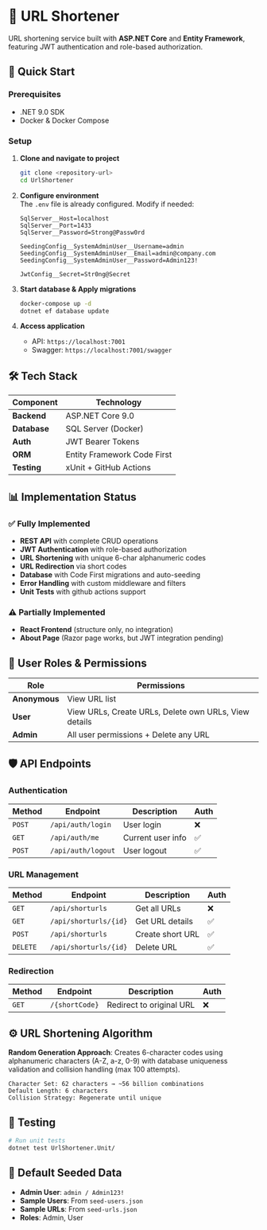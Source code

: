 # 🔗 URL Shortener

URL shortening service built with **ASP.NET Core** and **Entity Framework**, featuring JWT authentication and role-based authorization.

## 🚀 Quick Start

### Prerequisites

- .NET 9.0 SDK
- Docker & Docker Compose

### Setup

1. **Clone and navigate to project**

   ```bash
   git clone <repository-url>
   cd UrlShortener
   ```

2. **Configure environment**  
   The `.env` file is already configured. Modify if needed:

   ```env
   SqlServer__Host=localhost
   SqlServer__Port=1433
   SqlServer__Password=Strong@Passw0rd

   SeedingConfig__SystemAdminUser__Username=admin
   SeedingConfig__SystemAdminUser__Email=admin@company.com
   SeedingConfig__SystemAdminUser__Password=Admin123!

   JwtConfig__Secret=Str0ng@Secret
   ```

3. **Start database & Apply migrations**

   ```bash
   docker-compose up -d
   dotnet ef database update
   ```

4. **Access application**
   - API: `https://localhost:7001`
   - Swagger: `https://localhost:7001/swagger`

## 🛠 Tech Stack

| Component    | Technology                  |
| ------------ | --------------------------- |
| **Backend**  | ASP.NET Core 9.0            |
| **Database** | SQL Server (Docker)         |
| **Auth**     | JWT Bearer Tokens           |
| **ORM**      | Entity Framework Code First |
| **Testing**  | xUnit + GitHub Actions      |

## 📊 Implementation Status

### ✅ Fully Implemented

- **REST API** with complete CRUD operations
- **JWT Authentication** with role-based authorization
- **URL Shortening** with unique 6-char alphanumeric codes
- **URL Redirection** via short codes
- **Database** with Code First migrations and auto-seeding
- **Error Handling** with custom middleware and filters
- **Unit Tests** with github actions support

### ⚠️ Partially Implemented

- **React Frontend** (structure only, no integration)
- **About Page** (Razor page works, but JWT integration pending)

## 🔐 User Roles & Permissions

| Role          | Permissions                                           |
| ------------- | ----------------------------------------------------- |
| **Anonymous** | View URL list                                         |
| **User**      | View URLs, Create URLs, Delete own URLs, View details |
| **Admin**     | All user permissions + Delete any URL                 |

## 🛡 API Endpoints

### Authentication

| Method | Endpoint           | Description       | Auth |
| ------ | ------------------ | ----------------- | ---- |
| `POST` | `/api/auth/login`  | User login        | ❌   |
| `GET`  | `/api/auth/me`     | Current user info | ✅   |
| `POST` | `/api/auth/logout` | User logout       | ✅   |

### URL Management

| Method   | Endpoint              | Description      | Auth |
| -------- | --------------------- | ---------------- | ---- |
| `GET`    | `/api/shorturls`      | Get all URLs     | ❌   |
| `GET`    | `/api/shorturls/{id}` | Get URL details  | ✅   |
| `POST`   | `/api/shorturls`      | Create short URL | ✅   |
| `DELETE` | `/api/shorturls/{id}` | Delete URL       | ✅   |

### Redirection

| Method | Endpoint       | Description              | Auth |
| ------ | -------------- | ------------------------ | ---- |
| `GET`  | `/{shortCode}` | Redirect to original URL | ❌   |

## ⚙️ URL Shortening Algorithm

**Random Generation Approach**: Creates 6-character codes using alphanumeric characters (A-Z, a-z, 0-9) with database uniqueness validation and collision handling (max 100 attempts).

```
Character Set: 62 characters → ~56 billion combinations
Default Length: 6 characters
Collision Strategy: Regenerate until unique
```

## 🧪 Testing

```bash
# Run unit tests
dotnet test UrlShortener.Unit/
```

## 📝 Default Seeded Data

- **Admin User**: `admin / Admin123!`
- **Sample Users**: From `seed-users.json`
- **Sample URLs**: From `seed-urls.json`
- **Roles**: Admin, User
